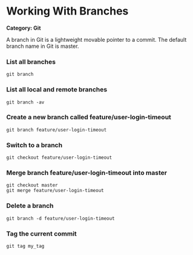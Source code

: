 # Working With Branches

__Category: Git__

A branch in Git is a lightweight movable pointer to a commit. The default branch name in Git is master.

### List all branches

```shell
git branch
```

### List all local and remote branches

```shell
git branch -av
```

### Create a new branch called feature/user-login-timeout

```shell
git branch feature/user-login-timeout
```

### Switch to a branch

```shell
git checkout feature/user-login-timeout
```

### Merge branch feature/user-login-timeout into master

```shell
git checkout master
git merge feature/user-login-timeout
```

### Delete a branch

```shell
git branch -d feature/user-login-timeout
```

### Tag the current commit

```shell
git tag my_tag
```
